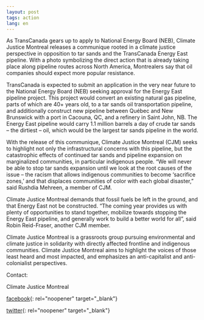 ```yaml
---
layout: post
tags: action
lang: en
---
```

As TransCanada gears up to apply to National Energy Board (NEB), Climate Justice Montreal releases a communique rooted in a climate justice perspective in opposition to tar sands and the TransCanada Energy East pipeline. With a photo symbolizing the direct action that is already taking place along pipeline routes across North America, Montrealers say that oil companies should expect more popular resistance.

TransCanada is expected to submit an application in the very near future to the National Energy Board (NEB) seeking approval for the Energy East pipeline project. This project would convert an existing natural gas pipeline, parts of which are 40+ years old, to a tar sands oil transportation pipeline, and additionally construct new pipeline between Québec and New Brunswick with a port in Cacouna, QC, and a refinery in Saint John, NB. The Energy East pipeline would carry 1.1 million barrels a day of crude tar sands – the dirtiest – oil, which would be the largest tar sands pipeline in the world.

With the release of this communique, Climate Justice Montreal (CJM) seeks to highlight not only the infrastructural concerns with this pipeline, but the catastrophic effects of continued tar sands and pipeline expansion on marginalized communities, in particular indigenous people. “We will never be able to stop tar sands expansion until we look at the root causes of the issue – the racism that allows indigenous communities to become ‘sacrifice zones,’ and that displaces communities of color with each global disaster,” said Rushdia Mehreen, a member of CJM.

Climate Justice Montreal demands that fossil fuels be left in the ground, and that Energy East not be constructed. “The coming year provides us with plenty of opportunities to stand together, mobilize towards stopping the Energy East pipeline, and generally work to build a better world for all”, said Robin Reid-Fraser, another CJM member.

Climate Justice Montreal is a grassroots group pursuing environmental and climate justice in solidarity with directly affected frontline and indigenous communities. Climate Justice Montreal aims to highlight the voices of those least heard and most impacted, and emphasizes an anti-capitalist and anti-colonialist perspectives.

Contact:

Climate Justice Montreal

[facebook](https://www.facebook.com/ClimateJusticeMontreal){: rel="noopener" target="_blank"}

[twitter](https://twitter.com/CJ_Montreal){: rel="noopener" target="_blank"}
